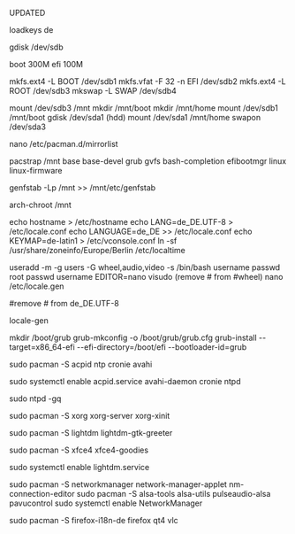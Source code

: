 UPDATED

loadkeys de

gdisk /dev/sdb

boot 300M
efi 100M

mkfs.ext4 -L BOOT /dev/sdb1
mkfs.vfat -F 32 -n EFI /dev/sdb2
mkfs.ext4 -L ROOT /dev/sdb3
mkswap -L SWAP /dev/sdb4

mount /dev/sdb3 /mnt
mkdir /mnt/boot
mkdir /mnt/home
mount /dev/sdb1 /mnt/boot
gdisk /dev/sda1 (hdd)
mount /dev/sda1 /mnt/home
swapon /dev/sda3

nano /etc/pacman.d/mirrorlist

pacstrap /mnt base base-devel grub gvfs bash-completion efibootmgr linux linux-firmware

genfstab -Lp /mnt >> /mnt/etc/genfstab

arch-chroot /mnt

echo hostname > /etc/hostname
echo LANG=de_DE.UTF-8 > /etc/locale.conf
echo LANGUAGE=de_DE >> /etc/locale.conf
echo KEYMAP=de-latin1 > /etc/vconsole.conf
ln -sf /usr/share/zoneinfo/Europe/Berlin /etc/localtime

useradd -m -g users -G wheel,audio,video -s /bin/bash username
passwd root
passwd username
EDITOR=nano visudo (remove # from #wheel)
nano /etc/locale.gen

#remove # from de_DE.UTF-8

locale-gen

mkdir /boot/grub
grub-mkconfig -o /boot/grub/grub.cfg
grub-install --target=x86_64-efi --efi-directory=/boot/efi --bootloader-id=grub

sudo pacman -S acpid ntp cronie avahi

sudo systemctl enable acpid.service avahi-daemon cronie ntpd

sudo ntpd -gq

sudo pacman -S xorg xorg-server xorg-xinit

sudo pacman -S lightdm lightdm-gtk-greeter

sudo pacman -S xfce4 xfce4-goodies

sudo systemctl enable lightdm.service


sudo pacman -S networkmanager network-manager-applet nm-connection-editor
sudo pacman -S alsa-tools alsa-utils pulseaudio-alsa pavucontrol
sudo systemctl enable NetworkManager

sudo pacman -S firefox-i18n-de firefox qt4 vlc
